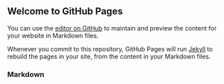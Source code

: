 ## Welcome to GitHub Pages

You can use the [editor on GitHub](https://github.com/nira-j/Elasticity-using-LVM/edit/main/README.md) to maintain and preview the content for your website in Markdown files.

Whenever you commit to this repository, GitHub Pages will run [Jekyll](https://jekyllrb.com/) to rebuild the pages in your site, from the content in your Markdown files.

### Markdown

